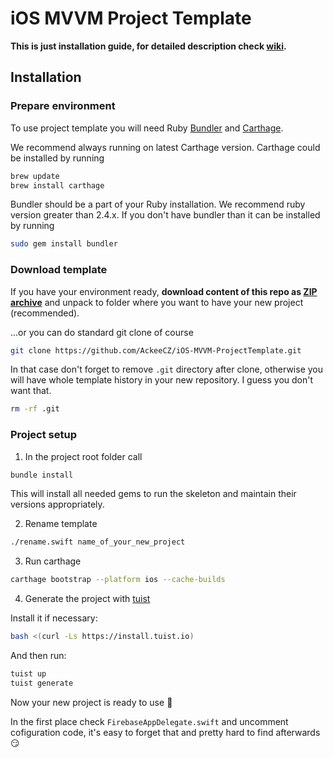 # iOS MVVM Project Template

**This is just installation guide, for detailed description check [wiki](https://github.com/AckeeCZ/iOS-MVVM-ProjectTemplate/wiki).**

## Installation

### Prepare environment
To use project template you will need Ruby [Bundler](http://bundler.io) and [Carthage](https://github.com/Carthage/Carthage).

We recommend always running on latest Carthage version. Carthage could be installed by running

```bash
brew update
brew install carthage
```

Bundler should be a part of your Ruby installation. We recommend ruby version greater than 2.4.x. If you don't have bundler than it can be installed by running

```bash
sudo gem install bundler
```

### Download template
If you have your environment ready, **download content of this repo as [ZIP archive](https://github.com/AckeeCZ/iOS-MVVM-ProjectTemplate/archive/master.zip)** and unpack to folder where you want to have your new project (recommended).

...or you can do standard git clone of course
```bash
git clone https://github.com/AckeeCZ/iOS-MVVM-ProjectTemplate.git
```
In that case don't forget to remove `.git` directory after clone, otherwise you will have whole template history in your new repository. I guess you don't want that.
```bash
rm -rf .git
```

### Project setup

1. In the project root folder call
```bash
bundle install
```
This will install all needed gems to run the skeleton and maintain their versions appropriately.

2. Rename template
```bash
./rename.swift name_of_your_new_project
```

3. Run carthage
```bash
carthage bootstrap --platform ios --cache-builds
```

4. Generate the project with [tuist](https://github.com/tuist/tuist)

Install it if necessary:
```bash
bash <(curl -Ls https://install.tuist.io)
```

And then run:

```bash
tuist up
tuist generate
```

Now your new project is ready to use :tada:

In the first place check `FirebaseAppDelegate.swift` and uncomment cofiguration code, it's easy to forget that and pretty hard to find afterwards :smirk:
